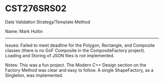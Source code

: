 # CST276SRS02  

Date Validation Strategy/Template Method  

Name: Mark Hultin  

---
Issues: Failed to meet deadline for the Polygon, Rectangle, and Composite classes (there is no GoF Composite in the CompositeFactory project). Loading and Storing of JSON files is not implemented.


Notes:  This was a fun project. The Modern C++ Design section on the Factory Method was clear and easy to follow. A single ShapeFactory, as a Singleton, was implemented.


###

